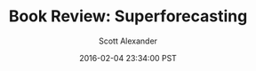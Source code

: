 ---
layout: podcast
title: "Book Review: Superforecasting"
author: Scott Alexander
description: https://slatestarcodex.com/2016/02/04/book-review-superforecasting/
date: 2016-02-04 23:34:00 PST
length: 2859953
duration: 715
guid: book-review-superforecasting
---